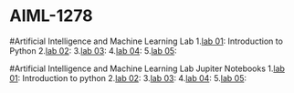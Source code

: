 # AIML-1278
#Artificial Intelligence and Machine Learning Lab
1.[lab 01](): Introduction to Python 
2.[lab 02]():
3.[lab 03]():
4.[lab 04]():
5.[lab 05]():

#Artificial Intelligence and Machine Learning Lab Jupiter Notebooks
1.[lab 01](): Introduction to python 
2.[lab 02]():
3.[lab 03]():
4.[lab 04]():
5.[lab 05]():

